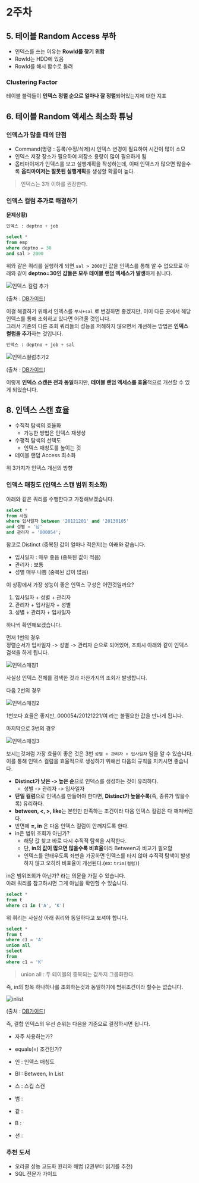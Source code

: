 # 2주차

## 5. 테이블 Random Access 부하

* 인덱스를 쓰는 이유는 **RowId를 찾기 위함**  
* RowId는 HDD에 있음
* RowId를 해시 함수로 돌려

### Clustering Factor

테이블 블럭들이 **인덱스 정렬 순으로 얼마나 잘 정렬**되어있는지에 대한 지표 

## 6. 테이블 Random 액세스 최소화 튜닝

### 인덱스가 많을 때의 단점

* Command(명령 : 등록/수정/삭제)시 인덱스 변경이 필요하여 시간이 많이 소모
* 인덱스 저장 장소가 필요하여 저장소 용량이 많이 필요하게 됨
* 옵티마이저가 인덱스를 보고 실행계획을 작성하는데, 이때 인덱스가 많으면 많을수록 **옵티마이저는 잘못된 실행계획**을 생성할 확률이 높다.

> 인덱스는 3개 이하를 권장한다.  

### 인덱스 컬럼 추가로 해결하기

**문제상황)**

```sql
인덱스 : deptno + job

select *
from emp
where deptno = 30
and sal > 2000
```

위와 같은 쿼리를 실행하게 되면 ```sal > 2000```인 값을 인덱스를 통해 알 수 없으므로 아래와 같이 **deptno=30인 값들은 모두 테이블 랜덤 엑세스가 발생**하게 됩니다.  

![인덱스 컬럼 추가](./images/인덱스컬럼추가.png)

(출처 : [DB가이드](http://www.dbguide.net/db.db?cmd=view&boardUid=148221&boardConfigUid=9&categoryUid=216&boardIdx=140&boardStep=1))

이걸 해결하기 위해서 인덱스를 ```부서+sal``` 로 변경하면 좋겠지만, 이미 다른 곳에서 해당 인덱스를 통해 조회하고 있다면 어려울 것입니다.  
그래서 기존의 다른 조회 쿼리들의 성능을 저해하지 않으면서 개선하는 방법은 **인덱스 컬럼을 추가**하는 것입니다.

```sql
인덱스 : deptno + job + sal
```

![인덱스컬럼추가2](./images/인덱스컬럼추가2.png)

(출처 : [DB가이드](http://www.dbguide.net/db.db?cmd=view&boardUid=148221&boardConfigUid=9&categoryUid=216&boardIdx=140&boardStep=1))

이렇게 **인덱스 스캔은 전과 동일**하지만, **테이블 랜덤 엑세스를 효율**적으로 개선할 수 있게 되었습니다.

## 8. 인덱스 스캔 효율

* 수직적 탐색의 효율화
  * 가능한 방법은 인덱스 재생성
* 수평적 탐색의 선택도
  * 인덱스 매칭도를 높이는 것
* 테이블 랜덤 Access 최소화

위 3가지가 인덱스 개선의 방향

### 인덱스 매칭도 (인덱스 스캔 범위 최소화) 

아래와 같은 쿼리를 수행한다고 가정해보겠습니다.

```sql
select * 
from 사원
where 입사일자 between '20121201' and '20130105'
and 성별 = '남'
and 관리자 = '000054';
```

참고로 Distinct (중복된 값이 얼마나 적은지)는 아래와 같습니다.

* 입사일자 : 매우 좋음 (중복된 값이 적음)
* 관리자 : 보통
* 성별 매우 나쁨 (중복된 값이 많음)

이 상황에서 가장 성능이 좋은 인덱스 구성은 어떤것일까요? 

1. 입사일자 + 성별 + 관리자
2. 관리자 + 입사일자 + 성별
3. 성별 + 관리자 + 입사일자

하나씩 확인해보겠습니다.  
  
먼저 1번의 경우  
정렬순서가 입사일자 -> 성별 -> 관리자 순으로 되어있어, 조회시 아래와 같이 인덱스 검색을 하게 됩니다.

![인덱스매칭1](./images/인덱스매칭1.png)

사실상 인덱스 전체를 검색한 것과 마찬가지의 조회가 발생합니다.  
   
다음 2번의 경우

![인덱스매칭2](./images/인덱스매칭2.png)

1번보다 효율은 좋지만, 000054/20121221/여 라는 불필요한 값을 만나게 됩니다.  
  
마지막으로 3번의 경우

![인덱스매칭3](./images/인덱스매칭3.png)

보시는것처럼 가장 효율이 좋은 것은 3번 ```성별 + 관리자 + 입사일자``` 임을 알 수 있습니다.  
이를 통해 인덱스 컬럼을 효율적으로 생성하기 위해선 다음의 규칙을 지키시면 좋습니다.  

* **Distinct가 낮은 -> 높은 순**으로 인덱스를 생성하는 것이 유리하다.
  * 성별 -> 관리자 -> 입사일자
* **단일 컬럼**으로 인덱스를 만들어야 한다면, **Distinct가 높을수록**(즉, 종류가 많을수록) 유리하다.
* **between, <, >, like**는 본인만 만족하는 조건이라 다음 인덱스 컬럼은 다 깨져버린다.
* 반면에 **=, in** 은 다음 인덱스 컬럼이 안깨지도록 한다.
* in은 범위 조회가 아닌가?
  * 해당 값 찾고 바로 다시 수직적 탐색을 시작한다.
  * 단, **in의 값이 많으면 많을수록 비효율**이라 Between과 비교가 필요함
  * 인덱스를 안태우도록 좌변을 가공하면 인덱스를 타지 않아 수직적 탐색이 발생하지 않고 오히려 비효율이 개선된다.(ex: ```trim(컬럼)```) 

in은 범위조회가 아닌가? 라는 의문을 가질 수 있습니다.  
아래 쿼리를 참고하시면 그게 아님을 확인할 수 있습니다.

```sql
select *
from t
where c1 in ('A', 'K')
```

위 쿼리는 사실상 아래 쿼리와 동일하다고 보셔야 합니다.

```sql
select *
from t
where c1 = 'A'
union all
select
from 
where c1 = 'K'
```

> union all : 두 테이블의 중복되는 값까지 그룹화한다.

즉, in의 항목 하나하나를 조회하는것과 동일하기에 범위조건이라 할수는 없습니다.  

![inlist](./images/inlist.png)

(출처 : [DB가이드](http://www.dbguide.net/db.db?cmd=view&boardUid=148221&boardConfigUid=9&categoryUid=216&boardIdx=140&boardStep=1))

즉, 결합 인덱스의 우선 순위는 다음을 기준으로 결정하시면 됩니다.  

* 자주 사용하는가?  
* equals(=) 조건인가?  



* 인 : 인덱스 매칭도
* BI : Between, In List 
* 스 : 스킵 스캔
* 범 : 
* 같 : 
* B :
* 선 : 


### 추천 도서

* 오라클 성능 고도화 원리와 해법 (2권부터 읽기를 추천)
* SQL 전문가 가이드